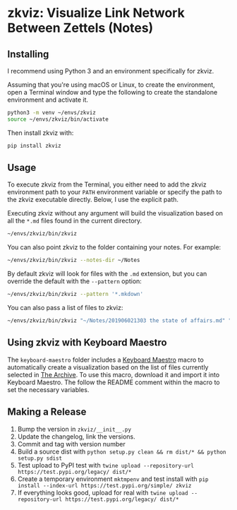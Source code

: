 # zkviz: Visualize Link Network Between Zettels (Notes)

## Installing

I recommend using Python 3 and an environment specifically for zkviz.

Assuming that you're using macOS or Linux, to create the environment, open
a Terminal window and type the following to create the standalone environment
and activate it.

```sh
python3 -m venv ~/envs/zkviz
source ~/envs/zkviz/bin/activate
```

Then install zkviz with:

```sh
pip install zkviz
```

## Usage

To execute zkviz from the Terminal, you either need to add the zkviz
environment path to your `PATH` environment variable or specify the path to the
zkviz executable directly. Below, I use the explicit path.

Executing zkviz without any argument will build the visualization based on all
the `*.md` files found in the current directory.


```sh
~/envs/zkviz/bin/zkviz
```

You can also point zkviz to the folder containing your notes. For example:

```sh
~/envs/zkviz/bin/zkviz --notes-dir ~/Notes
```

By default zkviz will look for files with the `.md` extension, but you can override
the default with the `--pattern` option:

```sh
~/envs/zkviz/bin/zkviz --pattern '*.mkdown'
```

You can also pass a list of files to zkviz:

```sh
~/envs/zkviz/bin/zkviz "~/Notes/201906021303 the state of affairs.md" "~/Notes/201901021232 Journey to the center of the earth.md"
```

## Using zkviz with Keyboard Maestro

The `keyboard-maestro` folder includes a [Keyboard Maestro](https://www.keyboardmaestro.com)
macro to automatically create a visualization based on the list of files
currently selected in [The Archive](https://zettelkasten.de/the-archive/). To
use this macro, download it and import it into Keyboard Maestro. The follow the
README comment within the macro to set the necessary variables.

## Making a Release

1. Bump the version in `zkviz/__init__.py`
2. Update the changelog, link the versions.
3. Commit and tag with version number
4. Build a source dist with `python setup.py clean && rm dist/* && python setup.py sdist`
5. Test upload to PyPI test with `twine upload --repository-url https://test.pypi.org/legacy/ dist/*`
6. Create a temporary environment `mktmpenv` and test install with `pip install --index-url https://test.pypi.org/simple/ zkviz`
7. If everything looks good, upload for real with `twine upload --repository-url https://test.pypi.org/legacy/ dist/*`


